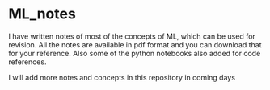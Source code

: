 # ML_notes
I have written notes of most of the concepts of ML, which can be used for revision.
All the notes are available in pdf format and you can download that for your reference.
Also some of the python notebooks also added for code references.

I will add more notes and concepts in this repository in coming days
